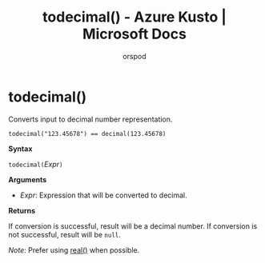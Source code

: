 ﻿---
title: todecimal() - Azure Kusto | Microsoft Docs
description: This article describes todecimal() in Azure Kusto.
author: orspod
ms.author: v-orspod
ms.reviewer: mblythe
ms.service: kusto
ms.topic: reference
ms.date: 09/24/2018
---
# todecimal()

Converts input to decimal number representation.

    todecimal("123.45678") == decimal(123.45678)

**Syntax**

`todecimal(`*Expr*`)`

**Arguments**

* *Expr*: Expression that will be converted to decimal. 

**Returns**

If conversion is successful, result will be a decimal number.
If conversion is not successful, result will be `null`.
 
*Note*: Prefer using [real()](./scalar-data-types/real.md) when possible.